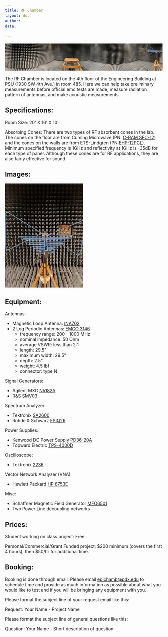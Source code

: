 ```yaml
---
title: RF Chamber
layout: doc
author: 
date: 

---
```


![alt text](/images/RFpano.jpg)

The RF Chamber is located on the 4th floor of the Engineering Building at PSU (1930 SW 4th Ave.) in room 485. Here we can help take preliminary measurements before official emc tests are made, measure radiation pattern of antennas, and make acoustic measurements. 

## Specifications:
Room Size: 20' X 16' X 10' 

Absorbing Cones: 
There are two types of RF absorbent cones in the lab. 
The cones on the floor are from Cuming Microwave 
(PN: [C-RAM SFC-12](https://www.cumingmicrowave.com/pdf/390-Anechoic%20Chamber%20Mat'ls/390-1%20C-RAM%20SFC.pdf)) 
and the cones on the walls are from ETS-Lindgren 
(PN:[EHP-12PCL](http://www.ets-lindgren.com/products/absorber/rf-microwave-absorbers/rf-absorbers/1006/100601)). 
Minimum specified frequency is 1GHz and reflectivity at 1GHz is -35dB for each type of panel. 
Although these cones are for RF applications, they are also fairly effective for sound.

## Images:
<img src="/images/RF2.jpg" width="250px">

## Equipment:
Antennas:
* Magnetic Loop Antenna: [INA702](http://www.teseq.com/products/accessories/INA-701-702-703.php)
* 2 Log Periodic Antennas: [EMCO 3146](https://manuals.repeater-builder.com/te-files/EMCO/EMCO%203146%20Operation-Datasheet.pdf)
    - frequency range: 200 - 1000 MHz
    - nominal impedance: 50 Ohm
    - average VSWR: less than 2:1
    - length: 29.5"
    - maximum width: 29.5"
    - depth: 2.5"
    - weight: 4.5 lbf
    - connector: type N

Signal Generators: 
* Agilent MXG [N5182A](https://literature.cdn.keysight.com/litweb/pdf/N5180-90003.pdf)
* R&S [SMV03](https://www.rohde-schwarz.com/us/product/smv03-productstartpage_63493-7563.html)

Spectrum Analyzer:
* Tektronix [SA2600](https://download.tek.com/datasheet/37W_23237_5.pdf)
* Rohde & Schwarz [FSIQ26](https://cdn.rohde-schwarz.com/pws/dl_downloads/dl_common_library/dl_manuals/gb_1/f/fsiq/fsiq_02e.pdf)

Power Supplies:
* Kenwood DC Power Supply [PD36-20A](http://www.transcat.com/media/pdf/6522e-a.pdf)
* Topward Electric [TPS-4000D](http://www.topward.com/data/TPS-4000.pdf)

Oscilloscope:
* Tektronix [2236](https://w140.com/tekwiki/images/9/9c/070-7685-00.pdf)

Vector Network Analyzer (VNA)
* Hewlett Packard [HP 8753E](hp8753e.pdf)

Misc:
* Schaffner Magnetic Field Generator [MFO6501](http://www.teseq.us/products/accessories/MFO-6501.php)
* Two Power Line decoupling networks


## Prices:
Student working on class project: Free

Personal/Commercial/Grant Funded project: $200 minimum (covers the first 4 hours), then $50/hr for additional time.

## Booking:
Booking is done through email. Please email eplchamb@pdx.edu to schedule time and provide as much information as possible about what you would like to test and if you will be bringing any equipment with you. 


Please format the subject line of your request email like this: 

Request: Your Name - Project Name

Please format the subject line of general questions like this: 

Question: Your Name - Short description of question




